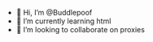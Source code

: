 - 👋 Hi, I’m @Buddlepoof
- 🌱 I’m currently learning html
- 💞️ I’m looking to collaborate on proxies


<!---
Buddlepoof/Buddlepoof is a ✨ special ✨ repository because its `README.md` (this file) appears on your GitHub profile.
You can click the Preview link to take a look at your changes.
--->
